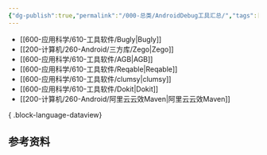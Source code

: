 ```yaml
---
{"dg-publish":true,"permalink":"/000-总类/AndroidDebug工具汇总/","tags":["汇总"],"noteIcon":""}
---
```


- [[600-应用科学/610-工具软件/Bugly\|Bugly]]
- [[200-计算机/260-Android/三方库/Zego\|Zego]]
- [[600-应用科学/610-工具软件/AGB\|AGB]]
- [[600-应用科学/610-工具软件/Reqable\|Reqable]]
- [[600-应用科学/610-工具软件/clumsy\|clumsy]]
- [[600-应用科学/610-工具软件/Dokit\|Dokit]]
- [[200-计算机/260-Android/阿里云云效Maven\|阿里云云效Maven]]

{ .block-language-dataview}


## 参考资料